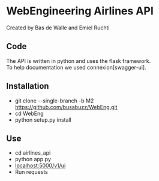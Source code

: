 # WebEngineering Airlines API

Created by Bas de Walle and Emiel Ruchti

## Code

The API is written in python and uses the flask framework.  
To help documentation we used connexion[swagger-ui].

## Installation
* git clone --single-branch -b M2 https://github.com/busabuzz/WebEng.git
* cd WebEng
* python setup.py install

## Use
* cd airlines_api
* python app.py
* [localhost:5000/v1/ui](localhost:5000/v1/ui)
* Run requests